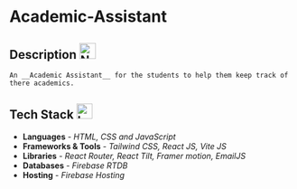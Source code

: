 # Academic-Assistant
    
## Description <img src="https://raw.githubusercontent.com/Tarikul-Islam-Anik/Animated-Fluent-Emojis/master/Emojis/Objects/Notebook%20with%20Decorative%20Cover.png" alt="Notebook with Decorative Cover" width="29" height="28" />

    An __Academic Assistant__ for the students to help them keep track of there academics.

## Tech Stack <img src="https://raw.githubusercontent.com/Tarikul-Islam-Anik/Animated-Fluent-Emojis/master/Emojis/Objects/Laptop.png" alt="Laptop" width="28" height="27" />

* __Languages__ - _HTML, CSS and JavaScript_
* __Frameworks & Tools__ - _Tailwind CSS, React JS, Vite JS_
* __Libraries__ - _React Router, React Tilt, Framer motion, EmailJS_
* __Databases__ - _Firebase RTDB_
* __Hosting__ -   _Firebase Hosting_